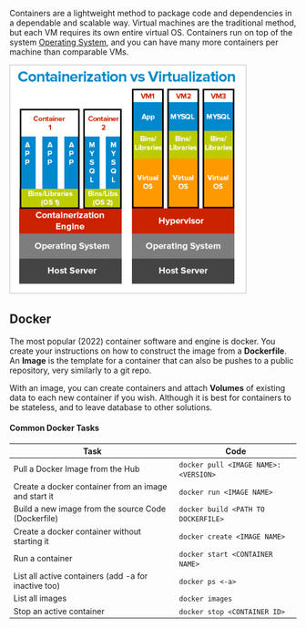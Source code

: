 

Containers are a lightweight method to package code and dependencies in a dependable and scalable way. Virtual machines are the traditional method, but each VM requires its own entire virtual OS. Containers run on top of the system [Operating System](../Systems%20Software/Operating%20System.md), and you can have many more containers per machine than comparable VMs.



![](../Attachments/Pasted%20image%2020220830225314.png)


## Docker

The most popular (2022) container software and engine is docker. You create your instructions on how to construct the image from a **Dockerfile**. An **Image** is the template for a container that can also be pushes to a public repository, very similarly to a git repo.

With an image, you can create containers and attach **Volumes** of existing data to each new container if you wish. Although it is best for containers to be stateless, and to leave database to other solutions.

#### Common Docker Tasks

| Task                                                 | Code                                 |
| ---------------------------------------------------- | ------------------------------------ |
| Pull a Docker Image from the Hub                     | `docker pull <IMAGE NAME>:<VERSION>` |
| Create a docker container from an image and start it | `docker run <IMAGE NAME>`            |
| Build a new image from the source Code (Dockerfile)  | `docker build <PATH TO DOCKERFILE>`  |
| Create a docker container without starting it        | `docker create <IMAGE NAME>`         |
| Run a container                                      | `docker start <CONTAINER NAME>`      |
| List all active containers (add -a for inactive too) | `docker ps <-a>`                     |
| List all images                                      | `docker images`                      |
| Stop an active container                             | `docker stop <CONTAINER ID>`         |

